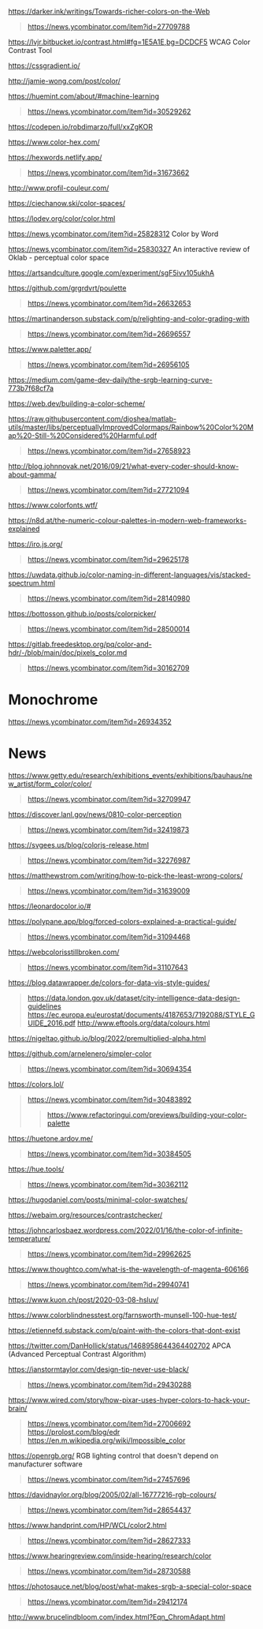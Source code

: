 https://darker.ink/writings/Towards-richer-colors-on-the-Web
> https://news.ycombinator.com/item?id=27709788

https://lvjr.bitbucket.io/contrast.html#fg=1E5A1E,bg=DCDCF5 WCAG Color Contrast Tool

https://cssgradient.io/

http://jamie-wong.com/post/color/

https://huemint.com/about/#machine-learning
> https://news.ycombinator.com/item?id=30529262

https://codepen.io/robdimarzo/full/xxZgKOR

https://www.color-hex.com/

https://hexwords.netlify.app/
> https://news.ycombinator.com/item?id=31673662

http://www.profil-couleur.com/

https://ciechanow.ski/color-spaces/

https://lodev.org/color/color.html

https://news.ycombinator.com/item?id=25828312 Color by Word

https://news.ycombinator.com/item?id=25830327 An interactive review of Oklab - perceptual color space

https://artsandculture.google.com/experiment/sgF5ivv105ukhA

https://github.com/grgrdvrt/poulette
> https://news.ycombinator.com/item?id=26632653

https://martinanderson.substack.com/p/relighting-and-color-grading-with
> https://news.ycombinator.com/item?id=26696557

https://www.paletter.app/
> https://news.ycombinator.com/item?id=26956105

https://medium.com/game-dev-daily/the-srgb-learning-curve-773b7f68cf7a

https://web.dev/building-a-color-scheme/

https://raw.githubusercontent.com/djoshea/matlab-utils/master/libs/perceptuallyImprovedColormaps/Rainbow%20Color%20Map%20-Still-%20Considered%20Harmful.pdf
> https://news.ycombinator.com/item?id=27658923

http://blog.johnnovak.net/2016/09/21/what-every-coder-should-know-about-gamma/
> https://news.ycombinator.com/item?id=27721094

https://www.colorfonts.wtf/

https://n8d.at/the-numeric-colour-palettes-in-modern-web-frameworks-explained

https://iro.js.org/
> https://news.ycombinator.com/item?id=29625178

https://uwdata.github.io/color-naming-in-different-languages/vis/stacked-spectrum.html
> https://news.ycombinator.com/item?id=28140980

https://bottosson.github.io/posts/colorpicker/
> https://news.ycombinator.com/item?id=28500014

https://gitlab.freedesktop.org/pq/color-and-hdr/-/blob/main/doc/pixels_color.md
> https://news.ycombinator.com/item?id=30162709

# Monochrome
https://news.ycombinator.com/item?id=26934352

# News
https://www.getty.edu/research/exhibitions_events/exhibitions/bauhaus/new_artist/form_color/color/
> https://news.ycombinator.com/item?id=32709947

https://discover.lanl.gov/news/0810-color-perception
> https://news.ycombinator.com/item?id=32419873

https://svgees.us/blog/colorjs-release.html
> https://news.ycombinator.com/item?id=32276987

https://matthewstrom.com/writing/how-to-pick-the-least-wrong-colors/
> https://news.ycombinator.com/item?id=31639009

https://leonardocolor.io/#

https://polypane.app/blog/forced-colors-explained-a-practical-guide/
> https://news.ycombinator.com/item?id=31094468

https://webcolorisstillbroken.com/
> https://news.ycombinator.com/item?id=31107643

https://blog.datawrapper.de/colors-for-data-vis-style-guides/
> https://data.london.gov.uk/dataset/city-intelligence-data-design-guidelines
> https://ec.europa.eu/eurostat/documents/4187653/7192088/STYLE_GUIDE_2016.pdf
> http://www.eftools.org/data/colours.html

https://nigeltao.github.io/blog/2022/premultiplied-alpha.html

https://github.com/arnelenero/simpler-color
> https://news.ycombinator.com/item?id=30694354

https://colors.lol/
> https://news.ycombinator.com/item?id=30483892
> > https://www.refactoringui.com/previews/building-your-color-palette

https://huetone.ardov.me/
> https://news.ycombinator.com/item?id=30384505

https://hue.tools/
> https://news.ycombinator.com/item?id=30362112

https://hugodaniel.com/posts/minimal-color-swatches/

https://webaim.org/resources/contrastchecker/

https://johncarlosbaez.wordpress.com/2022/01/16/the-color-of-infinite-temperature/
> https://news.ycombinator.com/item?id=29962625

https://www.thoughtco.com/what-is-the-wavelength-of-magenta-606166
> https://news.ycombinator.com/item?id=29940741

https://www.kuon.ch/post/2020-03-08-hsluv/

https://www.colorblindnesstest.org/farnsworth-munsell-100-hue-test/

https://etiennefd.substack.com/p/paint-with-the-colors-that-dont-exist

https://twitter.com/DanHollick/status/1468958644364402702 APCA (Advanced Perceptual Contrast Algorithm)

https://ianstormtaylor.com/design-tip-never-use-black/
> https://news.ycombinator.com/item?id=29430288

https://www.wired.com/story/how-pixar-uses-hyper-colors-to-hack-your-brain/
> https://news.ycombinator.com/item?id=27006692
  > https://prolost.com/blog/edr
  > https://en.m.wikipedia.org/wiki/Impossible_color 

https://openrgb.org/ RGB lighting control that doesn't depend on manufacturer software
> https://news.ycombinator.com/item?id=27457696

https://davidnaylor.org/blog/2005/02/all-16777216-rgb-colours/
> https://news.ycombinator.com/item?id=28654437

https://www.handprint.com/HP/WCL/color2.html
> https://news.ycombinator.com/item?id=28627333

https://www.hearingreview.com/inside-hearing/research/color
> https://news.ycombinator.com/item?id=28730588

https://photosauce.net/blog/post/what-makes-srgb-a-special-color-space
> https://news.ycombinator.com/item?id=29412174

http://www.brucelindbloom.com/index.html?Eqn_ChromAdapt.html